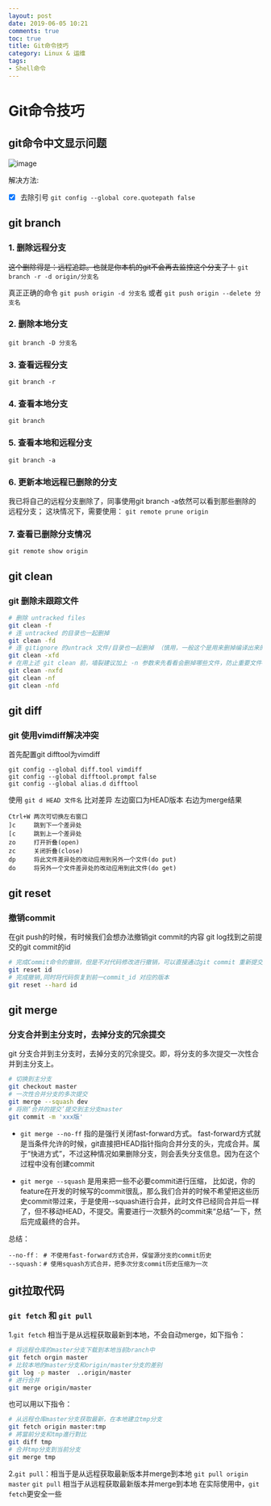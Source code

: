 ```yaml
---
layout: post
date: 2019-06-05 10:21
comments: true
toc: true
title: Git命令技巧
category: Linux & 运维
tags:
- Shell命令
---
```



# Git命令技巧

## git命令中文显示问题

![image](https://user-images.githubusercontent.com/17871962/62198397-205d9580-b3b4-11e9-9625-603d9b895284.png)

<!-- more -->

解决方法:
- [x] 去除引号 
`git config --global core.quotepath false`

## git branch
### 1. 删除远程分支

~~这个删除得是：远程追踪。也就是你本机的git不会再去监控这个分支了！~~
 `git branch -r -d origin/分支名`

真正正确的命令
`git push origin -d 分支名` 或者 `git push origin --delete 分支名`

### 2. 删除本地分支
 `git branch -D 分支名`

### 3. 查看远程分支
`git branch -r`

### 4. 查看本地分支 
`git branch`

### 5. 查看本地和远程分支
 `git branch -a`

### 6. 更新本地远程已删除的分支 
我已将自己的远程分支删除了，同事使用git branch -a依然可以看到那些删除的远程分支； 这块情况下，需要使用： 
`git remote prune origin`

### 7. 查看已删除分支情况
 `git remote show origin`

## git clean
### git 删除未跟踪文件
```bash
# 删除 untracked files
git clean -f
# 连 untracked 的目录也一起删掉
git clean -fd
# 连 gitignore 的untrack 文件/目录也一起删掉 （慎用，一般这个是用来删掉编译出来的 .o之类的文件用的）
git clean -xfd
# 在用上述 git clean 前，墙裂建议加上 -n 参数来先看看会删掉哪些文件，防止重要文件被误删
git clean -nxfd
git clean -nf
git clean -nfd
```
## git diff
### git 使用vimdiff解决冲突
首先配置git difftool为vimdiff
```
git config --global diff.tool vimdiff 
git config --global difftool.prompt false 
git config --global alias.d difftool
```

使用 `git d HEAD 文件名` 比对差异
左边窗口为HEAD版本  右边为merge结果

```
Ctrl+W 两次可切换左右窗口
]c     跳到下一个差异处  
[c     跳到上一个差异处
zo     打开折叠(open)
zc     关闭折叠(close)
dp     将此文件差异处的改动应用到另外一个文件(do put)
do     将另外一个文件差异处的改动应用到此文件(do get)
```

## git reset
### 撤销commit
在git push的时候，有时候我们会想办法撤销git commit的内容 
 git log找到之前提交的git commit的id 
```bash
# 完成Commit命令的撤销，但是不对代码修改进行撤销，可以直接通过git commit 重新提交对本地代码的修改
git reset id    
# 完成撤销,同时将代码恢复到前一commit_id 对应的版本 
git reset --hard id  
```
## git merge
### 分支合并到主分支时，去掉分支的冗余提交
git 分支合并到主分支时，去掉分支的冗余提交。即，将分支的多次提交一次性合并到主分支上。
```bash
# 切换到主分支
git checkout master 
# 一次性合并分支的多次提交
git merge --squash dev
# 将刚‘合并的提交’提交到主分支master 
git commit -m 'xxx版' 
```
- `git merge --no-ff`  指的是强行关闭fast-forward方式。
fast-forward方式就是当条件允许的时候，git直接把HEAD指针指向合并分支的头，完成合并。属于“快进方式”，不过这种情况如果删除分支，则会丢失分支信息。因为在这个过程中没有创建commit

- `git merge --squash` 是用来把一些不必要commit进行压缩，
比如说，你的feature在开发的时候写的commit很乱，那么我们合并的时候不希望把这些历史commit带过来，于是使用--squash进行合并，此时文件已经同合并后一样了，但不移动HEAD，不提交。需要进行一次额外的commit来“总结”一下，然后完成最终的合并。

总结：
```
--no-ff： # 不使用fast-forward方式合并，保留源分支的commit历史
--squash：# 使用squash方式合并，把多次分支commit历史压缩为一次
```

## git拉取代码
### `git fetch` 和 `git pull`

1.`git fetch` 相当于是从远程获取最新到本地，不会自动merge，如下指令：

```bash
# 将远程仓库的master分支下载到本地当前branch中
git fetch orgin master 
# 比较本地的master分支和origin/master分支的差别
git log -p master  ..origin/master
# 进行合并
git merge origin/master
```

也可以用以下指令：

```bash
# 从远程仓库master分支获取最新，在本地建立tmp分支
git fetch origin master:tmp
# 將當前分支和tmp進行對比
git diff tmp
# 合并tmp分支到当前分支
git merge tmp
```

2.`git pull`：相当于是从远程获取最新版本并merge到本地
 `git pull origin master`
`git pull` 相当于从远程获取最新版本并merge到本地
在实际使用中，`git fetch`更安全一些

